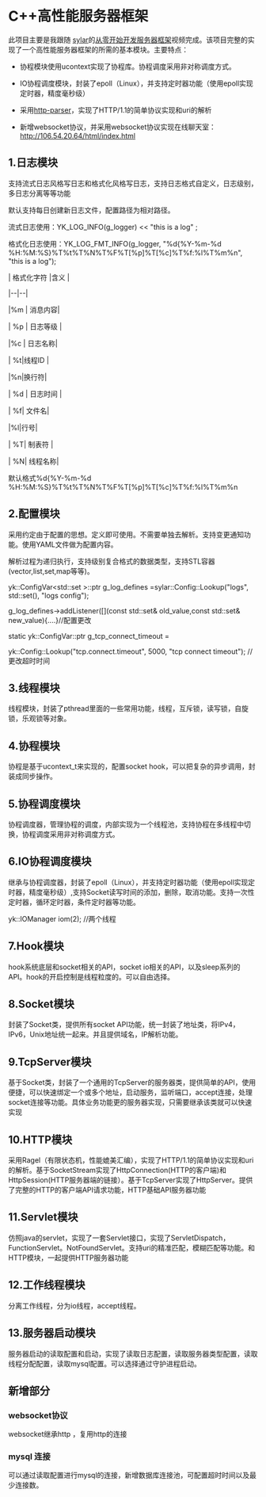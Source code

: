 
# C++高性能服务器框架

  

此项目主要是我跟随 [sylar](https://github.com/sylar-yin/sylar)的[从零开始开发服务器框架](https://www.bilibili.com/video/BV184411s7qF)视频完成。该项目完整的实现了一个高性能服务器框架的所需的基本模块。主要特点：

  

- 协程模块使用ucontext实现了协程库。协程调度采用非对称调度方式。

- IO协程调度模块，封装了epoll（Linux），并支持定时器功能（使用epoll实现定时器，精度毫秒级）

- 采用[http-parser](https://github.com/nodejs/http-parser)，实现了HTTP/1.1的简单协议实现和uri的解析

- 新增websocket协议，并采用websocket协议实现在线聊天室：http://106.54.20.64/html/index.html

  

## 1.日志模块

  

支持流式日志风格写日志和格式化风格写日志，支持日志格式自定义，日志级别，多日志分离等等功能<br />

默认支持每日创建新日志文件，配置路径为相对路径。<br />

流式日志使用：YK_LOG_INFO(g_logger) << "this is a log" ;<br />

格式化日志使用：YK_LOG_FMT_INFO(g_logger, "%d{%Y-%m-%d %H:%M:%S}%T%t%T%N%T%F%T[%p]%T[%c]%T%f:%l%T%m%n", "this is a log");<br />

  

| 格式化字符 |含义 |

|--|--|

|%m | 消息内容|

| %p | 日志等级 |

|%c | 日志名称|

| %t|线程ID |

|%n|换行符|

| %d | 日志时间 |

| %f| 文件名|

|%l|行号|

| %T| 制表符 |

| %N| 线程名称|

  

默认格式%d{%Y-%m-%d %H:%M:%S}%T%t%T%N%T%F%T[%p]%T[%c]%T%f:%l%T%m%n

  
  

## 2.配置模块

  

采用约定由于配置的思想。定义即可使用。不需要单独去解析。支持变更通知功能。使用YAML文件做为配置内容。

解析过程为递归执行，支持级别复合格式的数据类型，支持STL容器(vector,list,set,map等等)。

  

yk::ConfigVar<std::set<LogDefine> >::ptr g_log_defines =sylar::Config::Lookup("logs", std::set<LogDefine>(), "logs config");

g_log_defines->addListener([](const std::set<LogDefine>& old_value,const std::set<LogDefine>& new_value){....}//配置更改

static yk::ConfigVar<int>::ptr g_tcp_connect_timeout =

yk::Config::Lookup("tcp.connect.timeout", 5000, "tcp connect timeout"); //更改超时时间

  
  

## 3.线程模块

  

线程模块，封装了pthread里面的一些常用功能，线程，互斥锁，读写锁，自旋锁，乐观锁等对象。

  

## 4.协程模块

  

协程是基于ucontext_t来实现的，配置socket hook，可以把复杂的异步调用，封装成同步操作。

  

## 5.协程调度模块

  

协程调度器，管理协程的调度，内部实现为一个线程池，支持协程在多线程中切换，协程调度采用非对称调度方式。

  

## 6.IO协程调度模块

  

继承与协程调度器，封装了epoll（Linux），并支持定时器功能（使用epoll实现定时器，精度毫秒级）,支持Socket读写时间的添加，删除，取消功能。支持一次性定时器，循环定时器，条件定时器等功能。

yk::IOManager iom(2); //两个线程

  

## 7.Hook模块

hook系统底层和socket相关的API，socket io相关的API，以及sleep系列的API。hook的开启控制是线程粒度的。可以自由选择。

  

## 8.Socket模块

封装了Socket类，提供所有socket API功能，统一封装了地址类，将IPv4，IPv6，Unix地址统一起来。并且提供域名，IP解析功能。

  

## 9.TcpServer模块

基于Socket类，封装了一个通用的TcpServer的服务器类，提供简单的API，使用便捷，可以快速绑定一个或多个地址，启动服务，监听端口，accept连接，处理socket连接等功能。具体业务功能更的服务器实现，只需要继承该类就可以快速实现

  

## 10.HTTP模块

采用Ragel（有限状态机，性能媲美汇编），实现了HTTP/1.1的简单协议实现和uri的解析。基于SocketStream实现了HttpConnection(HTTP的客户端)和HttpSession(HTTP服务器端的链接）。基于TcpServer实现了HttpServer。提供了完整的HTTP的客户端API请求功能，HTTP基础API服务器功能
  
## 11.Servlet模块

仿照java的servlet，实现了一套Servlet接口，实现了ServletDispatch，FunctionServlet。NotFoundServlet。支持uri的精准匹配，模糊匹配等功能。和HTTP模块，一起提供HTTP服务器功能

  
## 12.工作线程模块
  分离工作线程，分为io线程，accept线程。

## 13.服务器启动模块

服务器启动的读取配置和启动，实现了读取日志配置，读取服务器类型配置，读取线程分配配置，读取mysql配置。可以选择通过守护进程启动。

 
## 新增部分

### websocket协议
websocket继承http ，复用http的连接
 
 ### mysql 连接
 可以通过读取配置进行mysql的连接，新增数据库连接池，可配置超时时间以及最少连接数。  
